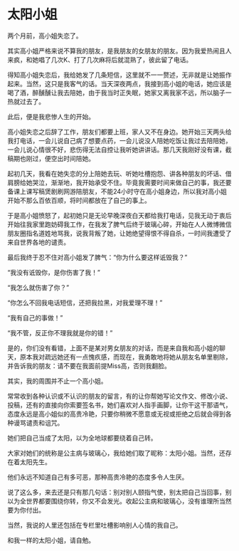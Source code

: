 # 太阳小姐

两个月前，高小姐失恋了。 

其实高小姐严格来说不算我的朋友，是我朋友的女朋友的朋友。因为我爱热闹且人来疯，和她唱了几次K、打了几次麻将后就混熟了，彼此留了电话。 

得知高小姐失恋后，我给她发了几条短信，这里就不一一赘述，无非就是让她振作起来。当然，这只是我客气的话。当天深夜两点，我接到高小姐的电话，她应该是喝了酒，醉醺醺让我去陪她，由于我当时正失眠，她家又离我家不远，所以脑子一热就过去了。 

此后，便是我悲惨人生的开始。 

高小姐失恋之后辞了工作，朋友们都要上班，家人又不在身边。她开始三天两头给我打电话，一会儿说自己病了想要点药，一会儿说没人陪她吃饭让我过去陪陪她，一会儿说心情很不好，悲伤得无法自控让我听她讲讲话。那几天我刚好没有课，截稿期也刚过，便空出时间陪她。 

起初几天，我看在她失恋的分上陪她去玩、听她吐槽抱怨、讲各种朋友的坏话、借肩膀给她哭泣，渐渐地，我开始承受不住。毕竟我需要时间来做自己的事，我还要备课上课写稿煲剧刷网游陪朋友，不能24小时守在高小姐身边，所以我对高小姐开始不那么百依百顺，将时间都放在了自己的事上。 

于是高小姐愤怒了，起初她只是无论早晚深夜白天都给我打电话，见我无动于衷后开始往我家里跑妨碍我工作，在我发了脾气后终于玻璃心碎，开始在人人微博微信朋友圈指名道姓地骂我，说我背叛了她，让她绝望得恨不得自杀，一时间我遭受了来自世界各地的谴责。 

最后我终于忍不住对高小姐发了脾气：“你为什么要这样诋毁我？” 

“我没有诋毁你，是你伤害了我！” 

“我怎么就伤害了你？” 

“你怎么不回我电话短信，还把我拉黑，对我爱理不理！” 

“我有自己的事做！” 

“我不管，反正你不理我就是你的错！” 

是的，你们没有看错，上面不是某对男女朋友的对话，而是来自我和高小姐的聊天，原本我对疏远她还有一点愧疚感，而现在，我勇敢地将她从朋友名单里剔除，并告诉我的朋友：请不要在我面前提Miss高，否则我翻脸。 

其实，我的周围并不止一个高小姐。 

常常收到各种认识或不认识的朋友的留言，有的让你帮她写论文作文、修改小说、投稿，还有的直接向你索要签名书，她们喜欢对人指手画脚，让你干这干那语气，态度永远是高小姐似的高贵冷艳，只要你稍微不愿意或无视或拒绝之后就会得到各种谩骂谴责和诅咒。 

她们把自己当成了太阳，以为全地球都要绕着自己转。 

大家对她们的统称是公主病与玻璃心，我给她们取了昵称：太阳小姐。当然，还存在着太阳先生。 

他们永远不知道自己有多可恶，那种高贵冷艳的态度多令人生厌。 

说了这么多，来去还是只有那几句话：别对别人颐指气使，别太把自己当回事，别以为全世界都要围绕你转，你又不会发光。收起公主病和玻璃心，没有谁理所当然要为你付出。 

当然，我说的人里还包括在专栏里吐槽影响别人心情的我自己。 

和我一样的太阳小姐，请自勉。